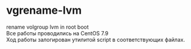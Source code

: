 # vgrename-lvm
rename volgroup lvm in root boot \
Все работы проводились на CentOS 7.9 \
Ход работы залогирован утилитой script в соответствующих файлах.

